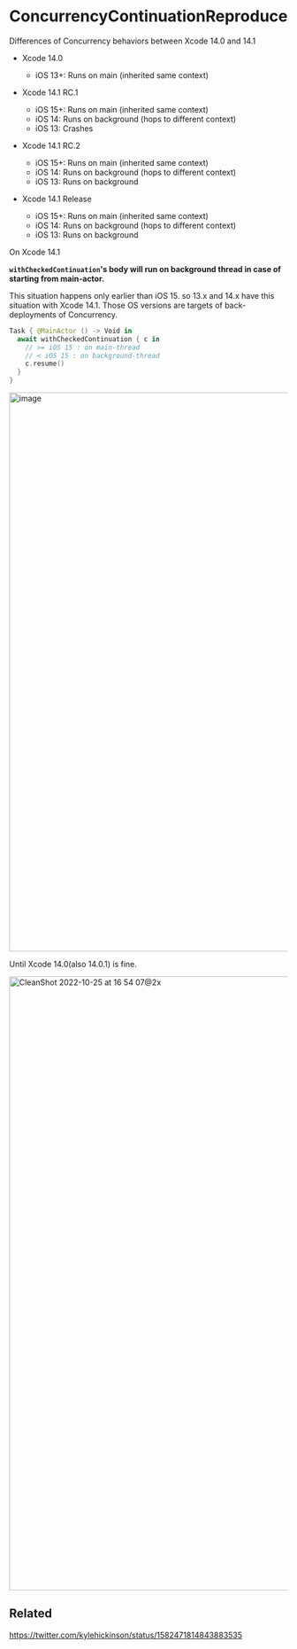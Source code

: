 # ConcurrencyContinuationReproduce

Differences of Concurrency behaviors between Xcode 14.0 and 14.1

- Xcode 14.0
  - iOS 13+: Runs on main (inherited same context)

- Xcode 14.1 RC.1
  - iOS 15+: Runs on main (inherited same context)
  - iOS 14: Runs on background (hops to different context)
  - iOS 13: Crashes 

- Xcode 14.1 RC.2
  - iOS 15+: Runs on main (inherited same context)
  - iOS 14: Runs on background (hops to different context)
  - iOS 13: Runs on background

- Xcode 14.1 Release
  - iOS 15+: Runs on main (inherited same context)
  - iOS 14: Runs on background (hops to different context)
  - iOS 13: Runs on background


On Xcode 14.1

**`withCheckedContinuation`'s body will run on background thread in case of starting from main-actor.**

This situation happens only earlier than iOS 15. so 13.x and 14.x have this situation with Xcode 14.1.
Those OS versions are targets of back-deployments of Concurrency.

```swift
Task { @MainActor () -> Void in
  await withCheckedContinuation { c in    
    // >= iOS 15 : on main-thread
    // < iOS 15 : on background-thread
    c.resume()
  }
}
```

<img width="1009" alt="image" src="https://user-images.githubusercontent.com/1888355/196978627-0551ca65-882a-445d-abf9-4ef1511805a0.png">

Until Xcode 14.0(also 14.0.1) is fine. 


<img width="1108" alt="CleanShot 2022-10-25 at 16 54 07@2x" src="https://user-images.githubusercontent.com/1888355/197716089-909b9e2d-3d6a-4b7f-a61a-b7841d105648.png">


## Related

https://twitter.com/kylehickinson/status/1582471814843883535
